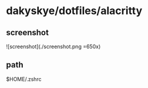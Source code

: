 # dakyskye/dotfiles/alacritty

## screenshot

![screenshot](./screenshot.png =650x)

## path

$HOME/.zshrc
